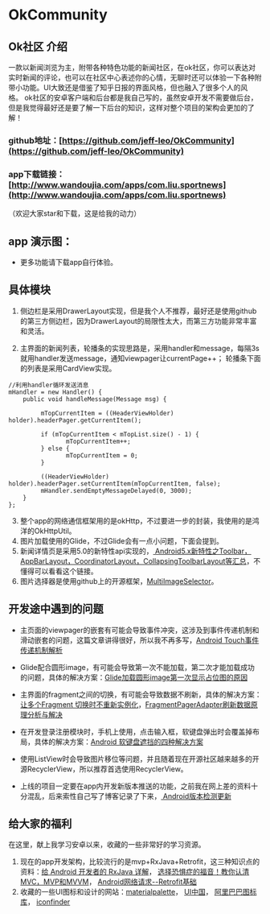 # OkCommunity
## **Ok社区 介绍**
一款以新闻浏览为主，附带各种特色功能的新闻社区，在ok社区，你可以表达对实时新闻的评论，也可以在社区中心表述你的心情，无聊时还可以体验一下各种附带小功能。UI大致还是借鉴了知乎日报的界面风格，但也融入了很多个人的风格。
ok社区的安卓客户端和后台都是我自己写的，虽然安卓开发不需要做后台，但是我觉得最好还是要了解一下后台的知识，这样对整个项目的架构会更加的了解！

### **github地址：[https://github.com/jeff-leo/OkCommunity](https://github.com/jeff-leo/OkCommunity)**

### **app下载链接：[http://www.wandoujia.com/apps/com.liu.sportnews](http://www.wandoujia.com/apps/com.liu.sportnews)**

（欢迎大家star和下载，这是给我的动力）

## **app 演示图：**

- 更多功能请下载app自行体验。

## **具体模块**
1. 侧边栏是采用DrawerLayout实现，但是我个人不推荐，最好还是使用github的第三方侧边栏，因为DrawerLayout的局限性太大，而第三方功能非常丰富和灵活。

2. 主界面的新闻列表，轮播条的实现思路是，采用handler和message，每隔3s就用handler发送message，通知viewpager让currentPage++；
轮播条下面的列表是采用CardView实现。

```
//利用handler循环发送消息
mHandler = new Handler() {
    public void handleMessage(Message msg) {

         mTopCurrentItem = ((HeaderViewHolder) holder).headerPager.getCurrentItem();

         if (mTopCurrentItem < mTopList.size() - 1) {
                mTopCurrentItem++;
         } else {
                mTopCurrentItem = 0;
         }

         ((HeaderViewHolder) holder).headerPager.setCurrentItem(mTopCurrentItem, false);
         mHandler.sendEmptyMessageDelayed(0, 3000);
    }
};
```

3. 整个app的网络通信框架用的是okHttp，不过要进一步的封装，我使用的是鸿洋的OkHttpUtil。
4. 图片加载使用的Glide，不过Glide会有一点小问题，下面会提到。
5.  新闻详情页是采用5.0的新特性api实现的，[ Android5.x新特性之Toolbar，AppBarLayout，CoordinatorLayout，CollapsingToolbarLayout等汇总](http://blog.csdn.net/jeffleo/article/details/51740624)，不懂得可以看看这个链接。
6.  图片选择器是使用github上的开源框架，[MultiImageSelector](https://github.com/lovetuzitong/MultiImageSelector/blob/master/README_zh.md)。


## **开发途中遇到的问题**
- 主页面的viewpager的嵌套有可能会导致事件冲突，这涉及到事件传递机制和滑动嵌套的问题，这篇文章讲得很好，所以我不再多写，[Android Touch事件传递机制解析](http://blog.csdn.net/jeffleo/article/details/52003346)

- Glide配合圆形image，有可能会导致第一次不能加载，第二次才能加载成功的问题，具体的解决方案：[Glide加载圆形image第一次显示占位图的原因](http://blog.csdn.net/jeffleo/article/details/52097151)

- 主界面的fragment之间的切换，有可能会导致数据不刷新，具体的解决方案：[让多个Fragment 切换时不重新实例化](http://blog.csdn.net/jeffleo/article/details/52174996)，[FragmentPagerAdapter刷新数据原理分析与解决](http://blog.csdn.net/jeffleo/article/details/52008515)

- 在开发登录注册模块时，手机上使用，点击输入框，软键盘弹出时会覆盖掉布局，具体的解决方案：[Android 软键盘遮挡的四种解决方案](http://blog.csdn.net/jeffleo/article/details/52174970)

- 使用ListView时会导致图片移位等问题，并且随着现在开源社区越来越多的开源RecyclerView，所以推荐首选使用RecyclerView。

- 上线的项目一定要在app内开发新版本推送的功能，之前我在网上差的资料十分混乱，后来索性自己写了博客记录了下来，[ Android版本检测更新](http://blog.csdn.net/jeffleo/article/details/52174585)

## **给大家的福利**
在这里，献上我学习安卓以来，收藏的一些非常好的学习资源。

1. 现在的app开发架构，比较流行的是mvp+RxJava+Retrofit，这三种知识点的资料：[给 Android 开发者的 RxJava 详解](http://gank.io/post/560e15be2dca930e00da1083)， [选择恐惧症的福音！教你认清MVC，MVP和MVVM](http://zjutkz.net/2016/04/13/%E9%80%89%E6%8B%A9%E6%81%90%E6%83%A7%E7%97%87%E7%9A%84%E7%A6%8F%E9%9F%B3%EF%BC%81%E6%95%99%E4%BD%A0%E8%AE%A4%E6%B8%85MVC%EF%BC%8CMVP%E5%92%8CMVVM/)， [Android网络请求--Retrofit基础](http://www.jianshu.com/p/70b89e103d5b)
2.  收藏的一些UI图标和设计的网站：[materialpalette](https://www.materialpalette.com/green/indigo)， [UI中国](http://www.ui.cn/)， [阿里巴巴图标库](http://iconfont.cn/)， [iconfinder](https://www.iconfinder.com/)

